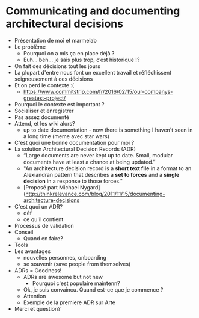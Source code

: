 # Communicating and documenting architectural decisions

- Présentation de moi et marmelab
- Le problème
  - Pourquoi on a mis ça en place déjà ?
  - Euh… ben… je sais plus trop, c’est historique !?
- On fait des décisions tout les jours
- La plupart d'entre nous font un excellent travail et réfléchissent soigneusement à ces décisions
- Et on perd le contexte :(
  - https://www.commitstrip.com/fr/2016/02/15/our-companys-greatest-project/
- Pourquoi le contexte est important ?
- Socialiser et enregistrer
- Pas assez documenté
- Attend, et les wiki alors?
  - up to date documentation - now there is something I haven't seen in a long time (meme avec star wars)
- C'est quoi une bonne documentation pour moi ?
- La solution Architectural Decision Records (ADR)
  - “Large documents are never kept up to date. Small, modular documents have at least a chance at being updated.”
  - "An architecture decision record is a **short text file** in a format to an Alexiandran pattern that describes a **set to forces** and a **single decision** in a response to those forces."
  - [Proposé part Michael Nygard](http://thinkrelevance.com/blog/2011/11/15/documenting-architecture-decisions
- C'est quoi un ADR?
  - déf
  - ce qu'il contient
- Processus de validation
- Conseil
  - Quand en faire?
- Tools
- Les avantages
  - nouvelles personnes, onboarding
  - se souvenir (save people from themselves)
- ADRs = Goodness!
  - ADRs are awesome but not new
    - Pourquoi c'est populaire maintenn?
  - Ok, je suis convaincu. Quand est-ce que je commence ?
  - Attention
  - Exemple de la premiere ADR sur Arte
- Merci et question?
